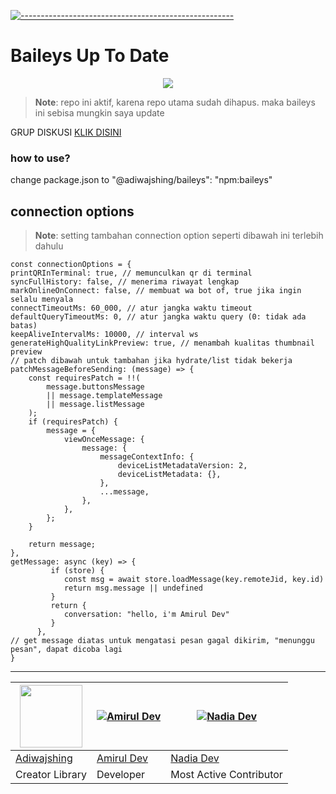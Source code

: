 [![-----------------------------------------------------](https://raw.githubusercontent.com/andreasbm/readme/master/assets/lines/colored.png)](#table-of-contents)
# Baileys Up To Date
 
 <p align="center">
<img width="" src="https://img.shields.io/github/repo-size/amiruldev20/baileys?color=green&label=Repo%20Size&style=for-the-badge&logo=appveyor">
</p>
 
 > **Note**: repo ini aktif, karena repo utama sudah dihapus. maka baileys ini sebisa mungkin saya update
 
 
GRUP DISKUSI [KLIK DISINI](https://chat.whatsapp.com/KujS5iG5TKfCnrRTlj4MfO)

### how to use?
change package.json to "@adiwajshing/baileys": "npm:baileys"

## connection options
> **Note**: setting tambahan connection option seperti dibawah ini terlebih dahulu
```
const connectionOptions = {
printQRInTerminal: true, // memunculkan qr di terminal
syncFullHistory: false, // menerima riwayat lengkap
markOnlineOnConnect: false, // membuat wa bot of, true jika ingin selalu menyala
connectTimeoutMs: 60_000, // atur jangka waktu timeout
defaultQueryTimeoutMs: 0, // atur jangka waktu query (0: tidak ada batas)
keepAliveIntervalMs: 10000, // interval ws
generateHighQualityLinkPreview: true, // menambah kualitas thumbnail preview
// patch dibawah untuk tambahan jika hydrate/list tidak bekerja
patchMessageBeforeSending: (message) => {
    const requiresPatch = !!(
        message.buttonsMessage 
        || message.templateMessage
        || message.listMessage
    );
    if (requiresPatch) {
        message = {
            viewOnceMessage: {
                message: {
                    messageContextInfo: {
                        deviceListMetadataVersion: 2,
                        deviceListMetadata: {},
                    },
                    ...message,
                },
            },
        };
    }

    return message;
},
getMessage: async (key) => {
         if (store) {
            const msg = await store.loadMessage(key.remoteJid, key.id)
            return msg.message || undefined
         }
         return {
            conversation: "hello, i'm Amirul Dev"
         }
      },
// get message diatas untuk mengatasi pesan gagal dikirim, "menunggu pesan", dapat dicoba lagi
}
```

---------

<a href="https://github.com/adiwajshing"><img src="https://github.com/adiwajshing.png?size=100" width="100" height="100"></a> | [![Amirul Dev](https://github.com/amiruldev20.png?size=100)](https://github.com/amiruldev20) | [![Nadia Dev](https://github.com/nadiadev7.png?size=100)](https://github.com/nadiadev7)
----|----|----
[Adiwajshing](https://github.com/adiwajshing) | [Amirul Dev](https://github.com/amiruldev20) | [Nadia Dev](https://github.com/nadiadev7)
Creator Library | Developer | Most Active Contributor
